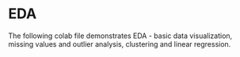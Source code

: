 # EDA

The following colab file demonstrates EDA - basic data visualization, missing values and outlier analysis, clustering and linear regression.
